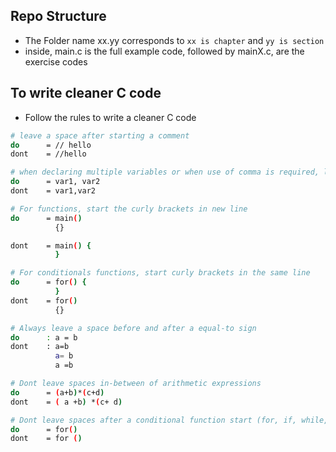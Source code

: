 
## Repo Structure
- The Folder name xx.yy corresponds to ```xx is chapter``` and ```yy is section```
- inside, main.c is the full example code, followed by mainX.c, are the exercise codes



## To write cleaner C code
- Follow the rules to write a cleaner C code
```bash
# leave a space after starting a comment
do 		= // hello
dont 	= //hello

# when declaring multiple variables or when use of comma is required, leave a space after the comma
do		= var1, var2
dont	= var1,var2

# For functions, start the curly brackets in new line
do		= main()
		  {}

dont	= main() {
		  }

# For conditionals functions, start curly brackets in the same line
do		= for() {
		  }
dont	= for() 
		  {}

# Always leave a space before and after a equal-to sign
do		: a = b
dont	: a=b
		  a= b
		  a =b

# Dont leave spaces in-between of arithmetic expressions
do		= (a+b)*(c+d)
dont	= ( a +b) *(c+ d)

# Dont leave spaces after a conditional function start (for, if, while, do)
do		= for()
dont	= for ()
```

